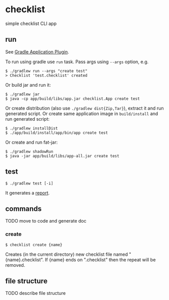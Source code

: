 # checklist
simple checklist CLI app

## run
See [Gradle Application Plugin](https://docs.gradle.org/current/userguide/application_plugin.html).

To run using gradle use `run` task. Pass args using `--args` option, e.g.
```shell
$ ./gradlew run --args "create test"
> Checklist 'test.checklist' created
```
Or build jar and run it:
```shell
$ ./gradlew jar
$ java -cp app/build/libs/app.jar checklist.App create test
```
Or create distribution (also use `./gradlew dist{Zip,Tar}`), extract it and run generated script.
Or create same application image in `build/install` and run generated script: 
```shell
$ ./gradlew installDist
$ ./app/build/install/app/bin/app create test
```
 Or create and run fat-jar:
```shell
$ ./gradlew shadowRun
$ java -jar app/build/libs/app-all.jar create test
```

## test
```shell
$ ./gradlew test [-i]
```
It generates a [report](app/build/reports/tests/test/index.html).

## commands
TODO move to code and generate doc
### create
```shell
$ checklist create {name}
```
Creates (in the current directory) new checklist file named "{name}.checklist".
If {name} ends on ".checklist" then the repeat will be removed.

## file structure
TODO describe file structure